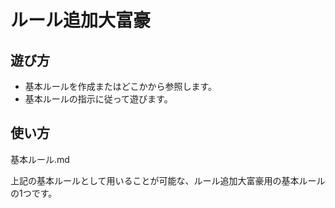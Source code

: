 # ルール追加大富豪

## 遊び方
* 基本ルールを作成またはどこかから参照します。
* 基本ルールの指示に従って遊びます。

## 使い方

基本ルール.md

上記の基本ルールとして用いることが可能な、ルール追加大富豪用の基本ルールの1つです。
